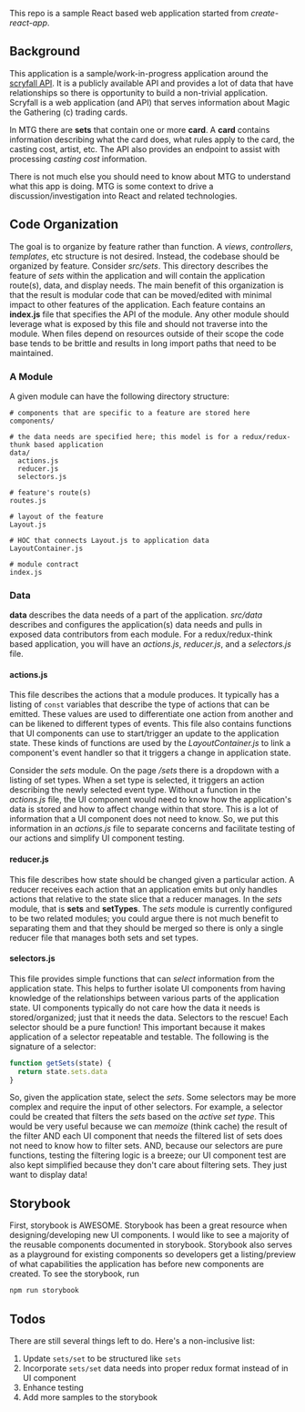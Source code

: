 This repo is a sample React based web application started from *create-react-app*.

## Background
This application is a sample/work-in-progress application around the [scryfall API](https://scryfall.com). It is a publicly available API and provides a lot of data that have relationships so there is opportunity to build a non-trivial application. Scryfall is a web application (and API) that serves information about Magic the Gathering (c) trading cards.

In MTG there are **sets** that contain one or more **card**. A **card** contains information describing what the card does, what rules apply to the card, the casting cost, artist, etc. The API also provides an endpoint to assist with processing *casting cost* information.

There is not much else you should need to know about MTG to understand what this app is doing. MTG is some context to drive a discussion/investigation into React and related technologies.

## Code Organization
The goal is to organize by feature rather than function. A *views*, *controllers*, *templates*, etc structure is not desired. Instead, the codebase should be organized by feature. Consider *src/sets*. This directory describes the feature of *sets* within the application and will contain the application route(s), data, and display needs. The main benefit of this organization is that the result is modular code that can be moved/edited with minimal impact to other features of the application. Each feature contains an **index.js** file that specifies the API of the module. Any other module should leverage what is exposed by this file and should not traverse into the module. When files depend on resources outside of their scope the code base tends to be brittle and results in long import paths that need to be maintained.

### A Module
A given module can have the following directory structure:
```
# components that are specific to a feature are stored here
components/

# the data needs are specified here; this model is for a redux/redux-thunk based application
data/
  actions.js
  reducer.js
  selectors.js

# feature's route(s)
routes.js

# layout of the feature
Layout.js

# HOC that connects Layout.js to application data
LayoutContainer.js

# module contract
index.js
```

### Data
**data** describes the data needs of a part of the application. *src/data* describes and configures the application(s) data needs and pulls in exposed data contributors from each module. For a redux/redux-think based application, you will have an *actions.js*, *reducer.js*, and a *selectors.js* file.

#### actions.js
This file describes the actions that a module produces. It typically has a listing of ```const``` variables that describe the type of actions that can be emitted. These values are used to differentiate one action from another and can be likened to different types of events. This file also contains functions that UI components can use to start/trigger an update to the application state. These kinds of functions are used by the *LayoutContainer.js* to link a component's event handler so that it triggers a change in application state.

Consider the *sets* module. On the page */sets* there is a dropdown with a listing of set types. When a set type is selected, it triggers an action describing the newly selected event type. Without a function in the *actions.js* file, the UI component would need to know how the application's data is stored and how to affect change within that store. This is a lot of information that a UI component does not need to know. So, we put this information in an *actions.js* file to separate concerns and facilitate testing of our actions and simplify UI component testing.

#### reducer.js
This file describes how state should be changed given a particular action. A reducer receives each action that an application emits but only handles actions that relative to the state slice that a reducer manages. In the *sets* module, that is **sets** and **setTypes**. The *sets* module is currently configured to be two related modules; you could argue there is not much benefit to separating them and that they should be merged so there is only a single reducer file that manages both sets and set types.

#### selectors.js
This file provides simple functions that can *select* information from the application state. This helps to further isolate UI components from having knowledge of the relationships between various parts of the application state. UI components typically do not care how the data it needs is stored/organized; just that it needs the data. Selectors to the rescue! Each selector should be a pure function! This important because it makes application of a selector repeatable and testable. The following is the signature of a selector:
```javascript
function getSets(state) {
  return state.sets.data
}
```
So, given the application state, select the *sets*. Some selectors may be more complex and require the input of other selectors. For example, a selector could be created that filters the *sets* based on the *active set type*. This would be very useful because we can *memoize* (think cache) the result of the filter AND each UI component that needs the filtered list of sets does not need to know how to filter sets. AND, because our selectors are pure functions, testing the filtering logic is a breeze; our UI component test are also kept simplified because they don't care about filtering sets. They just want to display data!

## Storybook
First, storybook is AWESOME. Storybook has been a great resource when designing/developing new UI components. I would like to see a majority of the reusable components documented in storybook. Storybook also serves as a playground for existing components so developers get a listing/preview of what capabilities the application has before new components are created. To see the storybook, run
```bash
npm run storybook
```

## Todos
There are still several things left to do. Here's a non-inclusive list:
1. Update ```sets/set``` to be structured like ```sets```
2. Incorporate ```sets/set``` data needs into proper redux format instead of in UI component
3. Enhance testing
4. Add more samples to the storybook
